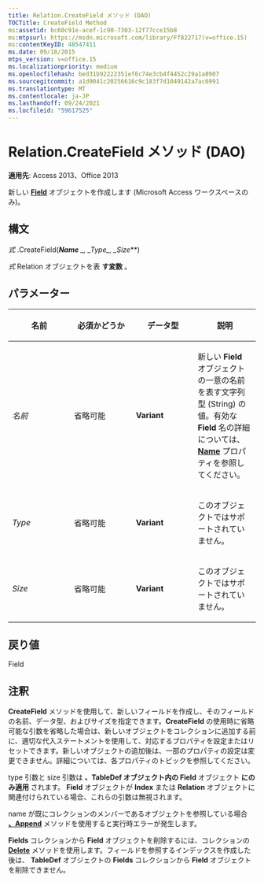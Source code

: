 ```yaml
---
title: Relation.CreateField メソッド (DAO)
TOCTitle: CreateField Method
ms:assetid: bc60c91e-acef-1c90-7303-12f77cce15b8
ms:mtpsurl: https://msdn.microsoft.com/library/Ff822717(v=office.15)
ms:contentKeyID: 48547411
ms.date: 09/18/2015
mtps_version: v=office.15
ms.localizationpriority: medium
ms.openlocfilehash: bed31b92222351ef6c74e3cb4f4452c29a1a8907
ms.sourcegitcommit: a1d9041c20256616c9c183f7d1049142a7ac6991
ms.translationtype: MT
ms.contentlocale: ja-JP
ms.lasthandoff: 09/24/2021
ms.locfileid: "59617525"
---
```

# <a name="relationcreatefield-method-dao"></a>Relation.CreateField メソッド (DAO)

**適用先**: Access 2013、Office 2013

新しい **[Field](field-object-dao.md)** オブジェクトを作成します (Microsoft Access ワークスペースのみ)。

## <a name="syntax"></a>構文

*式* .CreateField(***Name** _, _*_Type_*_, _*_Size_**)

*式* Relation オブジェクトを表 **す変数** 。

## <a name="parameters"></a>パラメーター

<table>
<colgroup>
<col style="width: 25%" />
<col style="width: 25%" />
<col style="width: 25%" />
<col style="width: 25%" />
</colgroup>
<thead>
<tr class="header">
<th><p>名前</p></th>
<th><p>必須かどうか</p></th>
<th><p>データ型</p></th>
<th><p>説明</p></th>
</tr>
</thead>
<tbody>
<tr class="odd">
<td><p><em>名前</em></p></td>
<td><p>省略可能</p></td>
<td><p><strong>Variant</strong></p></td>
<td><p>新しい <strong>Field</strong> オブジェクトの一意の名前を表す文字列型 (String) の値。有効な <strong>Field</strong> 名の詳細については、<strong><a href="connection-name-property-dao.md">Name</a></strong> プロパティを参照してください。</p></td>
</tr>
<tr class="even">
<td><p><em>Type</em></p></td>
<td><p>省略可能</p></td>
<td><p><strong>Variant</strong></p></td>
<td><p>このオブジェクトではサポートされていません。</p></td>
</tr>
<tr class="odd">
<td><p><em>Size</em></p></td>
<td><p>省略可能</p></td>
<td><p><strong>Variant</strong></p></td>
<td><p>このオブジェクトではサポートされていません。</p></td>
</tr>
</tbody>
</table>


## <a name="return-value"></a>戻り値

Field

## <a name="remarks"></a>注釈

**CreateField** メソッドを使用して、新しいフィールドを作成し、そのフィールドの名前、データ型、およびサイズを指定できます。**CreateField** の使用時に省略可能な引数を省略した場合は、新しいオブジェクトをコレクションに追加する前に、適切な代入ステートメントを使用して、対応するプロパティを設定またはリセットできます。新しいオブジェクトの追加後は、一部のプロパティの設定は変更できません。詳細については、各プロパティのトピックを参照してください。

type 引数と size 引数は **、TableDef オブジェクト内の Field** オブジェクト **にのみ適用** されます。 **Field** オブジェクトが **Index** または **Relation** オブジェクトに関連付けられている場合、これらの引数は無視されます。

name が既にコレクションのメンバーであるオブジェクトを参照している場合 **[、Append](fields-append-method-dao.md)** メソッドを使用すると実行時エラーが発生します。

**Fields** コレクションから **Field** オブジェクトを削除するには、コレクションの **[Delete](fields-delete-method-dao.md)** メソッドを使用します。フィールドを参照するインデックスを作成した後は、 **TableDef** オブジェクトの **Fields** コレクションから **Field** オブジェクトを削除できません。

